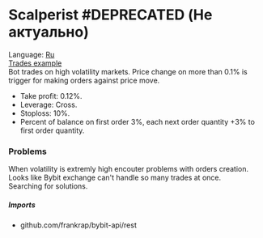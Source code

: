 # Scalperist #DEPRECATED (Не актуально)
Language: [Ru](https://github.com/BlndMrn/Scalperist/blob/main/readme/readme.ru.md)  
[Trades example](https://www.youtube.com/watch?v=ys-YOsoCF34)  
Bot trades on high volatility markets.  Price change on more than 0.1% is trigger for making orders against price move.
- Take profit: 0.12%.
- Leverage: Cross.
- Stoploss: 10%.
- Percent of balance on first order 3%, each next order quantity +3% to first order quantity. 

### Problems
When volatility is extremly high encouter problems with orders creation. Looks like Bybit exchange can't handle so many trades at once.  
Searching for solutions.

##### Imports
- github.com/frankrap/bybit-api/rest

